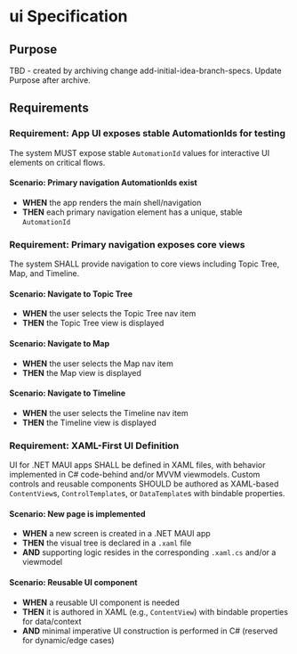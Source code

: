 # ui Specification

## Purpose
TBD - created by archiving change add-initial-idea-branch-specs. Update Purpose after archive.
## Requirements
### Requirement: App UI exposes stable AutomationIds for testing
The system MUST expose stable `AutomationId` values for interactive UI elements on critical flows.

#### Scenario: Primary navigation AutomationIds exist
- **WHEN** the app renders the main shell/navigation
- **THEN** each primary navigation element has a unique, stable `AutomationId`

### Requirement: Primary navigation exposes core views
The system SHALL provide navigation to core views including Topic Tree, Map, and Timeline.

#### Scenario: Navigate to Topic Tree
- **WHEN** the user selects the Topic Tree nav item
- **THEN** the Topic Tree view is displayed

#### Scenario: Navigate to Map
- **WHEN** the user selects the Map nav item
- **THEN** the Map view is displayed

#### Scenario: Navigate to Timeline
- **WHEN** the user selects the Timeline nav item
- **THEN** the Timeline view is displayed

### Requirement: XAML-First UI Definition
UI for .NET MAUI apps SHALL be defined in XAML files, with behavior implemented in C# code-behind and/or MVVM viewmodels. Custom controls and reusable components SHOULD be authored as XAML-based `ContentView`s, `ControlTemplate`s, or `DataTemplate`s with bindable properties.

#### Scenario: New page is implemented
- **WHEN** a new screen is created in a .NET MAUI app
- **THEN** the visual tree is declared in a `.xaml` file
- **AND** supporting logic resides in the corresponding `.xaml.cs` and/or a viewmodel

#### Scenario: Reusable UI component
- **WHEN** a reusable UI component is needed
- **THEN** it is authored in XAML (e.g., `ContentView`) with bindable properties for data/context
- **AND** minimal imperative UI construction is performed in C# (reserved for dynamic/edge cases)

